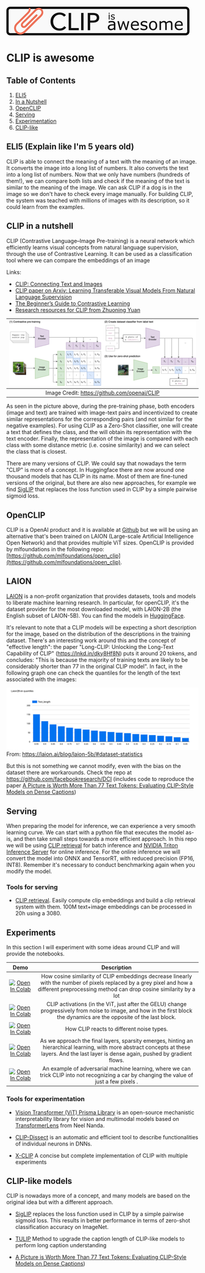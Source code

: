 ![CLIP_LOGO](./images/clip_is_awesome.png)
# CLIP is awesome

## Table of Contents

 1. [ELI5](#ELI-5)
 2. [In a Nutshell](#nutshell)
 3. [OpenCLIP](#openclip)
 4. [Serving](#serving)
 5. [Experimentation](#experiments)
 6. [CLIP-like](#clip-like)

<!-- TOC --><a name="ELI-5"></a>
## ELI5 (Explain like I'm 5 years old)
CLIP is able to connect the meaning of a text with the meaning of an image. It converts the image into a long list of numbers. It also converts the text into a long list of numbers. Now that we only have numbers (hundreds of them!), we can compare both lists and check if the meaning of the text is similar to the meaning of the image. We can ask CLIP if a dog is in the image so we don't have to check every image manually. For building CLIP, the system was teached with millions of images with its description, so it could learn from the examples.

<!-- TOC --><a name="nutshell"></a>
## CLIP in a nutshell

CLIP (Contrastive Language–Image Pre-training) is a neural network which efficiently learns visual concepts from natural language supervision, through the use of Contrastive Learning. It can be used as a classification tool where we can compare the embeddings of an image 

Links:

- [CLIP: Connecting Text and Images](https://openai.com/blog/clip/)
- [CLIP paper on Arxiv: Learning Transferable Visual Models From Natural Language Supervision](https://arxiv.org/abs/2103.00020)
- [The Beginner’s Guide to Contrastive Learning](https://www.v7labs.com/blog/contrastive-learning-guide)
- [Research resources for CLIP from Zhuoning Yuan](https://github.com/yzhuoning/Awesome-CLIP/tree/main)

| ![CLIP](https://raw.githubusercontent.com/joaquincabezas/clip_is_awesome/main/images/CLIP.png) |
|:--:|
| Image Credit: https://github.com/openai/CLIP |

As seen in the picture above, during the pre-training phase, both encoders (image and text) are trained with image-text pairs and incentivized to create similar representations for the corresponding pairs (and not similar for the negative examples). For using CLIP as a Zero-Shot classifier, one will create a text that defines the class, and the will obtain its representation with the text encoder. Finally, the representation of the image is compared with each class with some distance metric (i.e. cosine similarity) and we can select the class that is closest.

There are many versions of CLIP. We could say that nowadays the term "CLIP" is more of a concept. In Huggingface there are now around one thousand models that has CLIP in its name. Most of them are fine-tuned versions of the original, but there are also new approaches, for example we find [SigLIP](https://huggingface.co/docs/transformers/model_doc/siglip) that replaces the loss function used in CLIP by a simple pairwise sigmoid loss.

<!-- TOC --><a name="openclip"></a>
## OpenCLIP

CLIP is a OpenAI product and it is available at [Github](https://github.com/openai/CLIP) but we will be using an alternative that's been trained on LAION (Large-scale Artificial Intelligence Open Network) and that provides multiple ViT sizes. OpenCLIP is provided by mlfoundations in the following repo: [https://github.com/mlfoundations/open_clip](https://github.com/mlfoundations/open_clip).

<!-- TOC --><a name="laion"></a>
## LAION

[LAION](https://laion.ai/) is a non-profit organization that provides datasets, tools and models to liberate machine learning research. In particular, for openCLIP, it's the dataset provider for the most downloaded model, with LAION-2B (the English subset of LAION-5B). You can find the models in [HuggingFace](https://huggingface.co/collections/laion/openclip-laion-2b-64fcade42d20ced4e9389b30).

It's relevant to note that a CLIP models will be expecting a short description for the image, based on the distribution of the descriptions in the training dataset. There's an interesting work around this and the concept of "effective length": the paper "Long-CLIP: Unlocking the Long-Text Capability of CLIP" (https://lnkd.in/dky8Hf8N) puts it around 20 tokens, and concludes: "This is because the majority of training texts are likely to be considerably shorter than 77 in the original CLIP model". In fact, in the following graph one can check the quantiles for the length of the text associated with the images:

![laion_2b_quantiles](./images/laion_2b_quantiles.png)
From: https://laion.ai/blog/laion-5b/#dataset-statistics

But this is not something we cannot modify, even with the bias on the dataset there are workarounds. Check the repo at https://github.com/facebookresearch/DCI (includes code to reproduce the paper [A Picture is Worth More Than 77 Text Tokens: Evaluating CLIP-Style Models on Dense Captions](https://arxiv.org/abs/2312.08578))

<!-- TOC --><a name="serving"></a>
## Serving

When preparing the model for inference, we can experience a very smooth learning curve. We can start with a python file that executes the model as-is, and then take small steps towards a more efficient approach. In this repo we will be using [CLIP retrieval](https://github.com/rom1504/clip-retrieval) for batch inference and [NVIDIA Triton Inference Server](https://developer.nvidia.com/triton-inference-server) for online inference. For the online inference we will convert the model into ONNX and TensorRT, with reduced precision (FP16, INT8). Remember it's necessary to conduct benchmarking again when you modify the model.

### Tools for serving

- [CLIP retrieval](https://github.com/rom1504/clip-retrieval). Easily compute clip embeddings and build a clip retrieval system with them. 100M text+image embeddings can be processed in 20h using a 3080.

<!-- TOC --><a name="experiments"></a>
## Experiments

In this section I will experiment with some ideas around CLIP and will provide the notebooks.

| Demo | Description |
|:-:|:-:|
|[![Open In Colab](https://colab.research.google.com/assets/colab-badge.svg)](https://colab.research.google.com/drive/1rMBPx3Yu8WA3busCTcdSRmvyOtFBB0yc)| How cosine similarity of CLIP embeddings decrease linearly with the number of pixels replaced by a grey pixel and how a different preprocessing method can drop cosine similarity by a lot|
|[![Open In Colab](https://colab.research.google.com/assets/colab-badge.svg)](https://colab.research.google.com/drive/1uBunZkwq5JYlZBAMI8Y0leJaXLAltOP8)| CLIP activations (in the ViT, just after the GELU) change progressively from noise to image, and how in the first block the dynamics are the opposite of the last block.|
|[![Open In Colab](https://colab.research.google.com/assets/colab-badge.svg)](https://colab.research.google.com/drive/10KR2NgWTjVdCoQQLTiIoB9BpKx7UcP6W)| How CLIP reacts to different noise types.|
|[![Open In Colab](https://colab.research.google.com/assets/colab-badge.svg)](https://colab.research.google.com/drive/1nK3sxW7xYENAYjn0NUbMAl--1eNWcPta)| As we approach the final layers, sparsity emerges, hinting an hierarchical learning, with more abstract concepts at these layers. And the last layer is dense again, pushed by gradient flows.|
|[![Open In Colab](https://colab.research.google.com/assets/colab-badge.svg)](https://colab.research.google.com/drive/1XZ4FvddUQNecYo90IUBuMUuqz2Mvirlv)| An example of adversarial machine learning, where we can trick CLIP into not recognizing a car by changing the value of just a few pixels .|

### Tools for experimentation

- [Vision Transformer (ViT) Prisma Library](https://github.com/soniajoseph/ViT-Prisma) is an open-source mechanistic interpretability library for vision and multimodal models based on [TransformerLens](https://github.com/TransformerLensOrg/TransformerLens) from Neel Nanda.

- [CLIP-Dissect](https://github.com/Trustworthy-ML-Lab/CLIP-dissect) is an automatic and efficient tool to describe functionalities of individual neurons in DNNs.

- [X-CLIP](https://github.com/lucidrains/x-clip) A concise but complete implementation of CLIP with multiple experiments

<!-- TOC --><a name="clip-like"></a>
## CLIP-like models

CLIP is nowadays more of a concept, and many models are based on the original idea but with a different approach.

- [SigLIP](https://huggingface.co/docs/transformers/model_doc/siglip) replaces the loss function used in CLIP by a simple pairwise sigmoid loss. This results in better performance in terms of zero-shot classification accuracy on ImageNet.

- [TULIP](https://github.com/ivonajdenkoska/tulip) Method to upgrade the caption length of CLIP-like models to perform long caption understanding

- [A Picture is Worth More Than 77 Text Tokens: Evaluating CLIP-Style Models on Dense Captions](https://arxiv.org/abs/2312.08578))